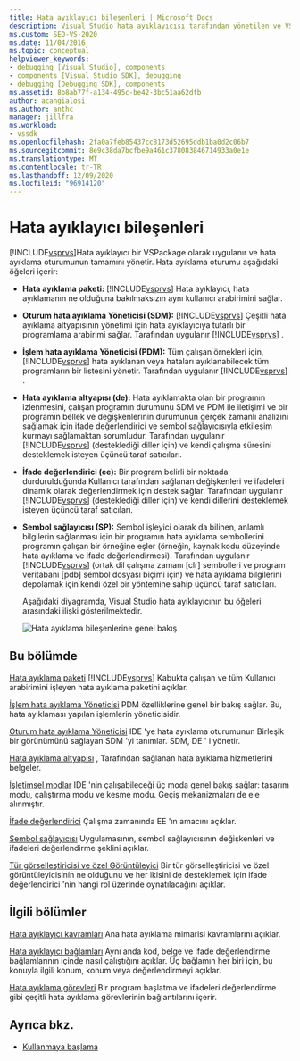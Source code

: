 ```yaml
---
title: Hata ayıklayıcı bileşenleri | Microsoft Docs
description: Visual Studio hata ayıklayıcısı tarafından yönetilen ve VSPackage olarak uygulanan bir hata ayıklama oturumu oluşturan öğeler hakkında bilgi edinin.
ms.custom: SEO-VS-2020
ms.date: 11/04/2016
ms.topic: conceptual
helpviewer_keywords:
- debugging [Visual Studio], components
- components [Visual Studio SDK], debugging
- debugging [Debugging SDK], components
ms.assetid: 8b8ab77f-a134-495c-be42-3bc51aa62dfb
author: acangialosi
ms.author: anthc
manager: jillfra
ms.workload:
- vssdk
ms.openlocfilehash: 2fa0a7feb85437cc8173d52695ddb1ba0d2c06b7
ms.sourcegitcommit: 8e9c38da7bcfbe9a461c378083846714933a0e1e
ms.translationtype: MT
ms.contentlocale: tr-TR
ms.lasthandoff: 12/09/2020
ms.locfileid: "96914120"
---
```

# <a name="debugger-components"></a>Hata ayıklayıcı bileşenleri
[!INCLUDE[vsprvs](../../code-quality/includes/vsprvs_md.md)]Hata ayıklayıcı bir VSPackage olarak uygulanır ve hata ayıklama oturumunun tamamını yönetir. Hata ayıklama oturumu aşağıdaki öğeleri içerir:

- **Hata ayıklama paketi:** [!INCLUDE[vsprvs](../../code-quality/includes/vsprvs_md.md)] Hata ayıklayıcı, hata ayıklamanın ne olduğuna bakılmaksızın aynı kullanıcı arabirimini sağlar.

- **Oturum hata ayıklama Yöneticisi (SDM):** [!INCLUDE[vsprvs](../../code-quality/includes/vsprvs_md.md)] Çeşitli hata ayıklama altyapısının yönetimi için hata ayıklayıcıya tutarlı bir programlama arabirimi sağlar. Tarafından uygulanır [!INCLUDE[vsprvs](../../code-quality/includes/vsprvs_md.md)] .

- **İşlem hata ayıklama Yöneticisi (PDM):** Tüm çalışan örnekleri için, [!INCLUDE[vsprvs](../../code-quality/includes/vsprvs_md.md)] hata ayıklanan veya hataları ayıklanabilecek tüm programların bir listesini yönetir. Tarafından uygulanır [!INCLUDE[vsprvs](../../code-quality/includes/vsprvs_md.md)] .

- **Hata ayıklama altyapısı (de):** Hata ayıklamakta olan bir programın izlenmesini, çalışan programın durumunu SDM ve PDM ile iletişimi ve bir programın bellek ve değişkenlerinin durumunun gerçek zamanlı analizini sağlamak için ifade değerlendirici ve sembol sağlayıcısıyla etkileşim kurmayı sağlamaktan sorumludur. Tarafından uygulanır [!INCLUDE[vsprvs](../../code-quality/includes/vsprvs_md.md)] (desteklediği diller için) ve kendi çalışma süresini desteklemek isteyen üçüncü taraf satıcıları.

- **İfade değerlendirici (ee):** Bir program belirli bir noktada durdurulduğunda Kullanıcı tarafından sağlanan değişkenleri ve ifadeleri dinamik olarak değerlendirmek için destek sağlar. Tarafından uygulanır [!INCLUDE[vsprvs](../../code-quality/includes/vsprvs_md.md)] (desteklediği diller için) ve kendi dillerini desteklemek isteyen üçüncü taraf satıcıları.

- **Sembol sağlayıcısı (SP):** Sembol işleyici olarak da bilinen, anlamlı bilgilerin sağlanması için bir programın hata ayıklama sembollerini programın çalışan bir örneğine eşler (örneğin, kaynak kodu düzeyinde hata ayıklama ve ifade değerlendirmesi). Tarafından uygulanır [!INCLUDE[vsprvs](../../code-quality/includes/vsprvs_md.md)] (ortak dil çalışma zamanı [clr] sembolleri ve program veritabanı [pdb] sembol dosyası biçimi için) ve hata ayıklama bilgilerini depolamak için kendi özel bir yöntemine sahip üçüncü taraf satıcıları.

  Aşağıdaki diyagramda, Visual Studio hata ayıklayıcının bu öğeleri arasındaki ilişki gösterilmektedir.

  ![Hata ayıklama bileşenlerine genel bakış](../../extensibility/debugger/media/dbugcompovrview.gif "DBugCompOvrview")

## <a name="in-this-section"></a>Bu bölümde
 [Hata ayıklama paketi](../../extensibility/debugger/debug-package.md) [!INCLUDE[vsprvs](../../code-quality/includes/vsprvs_md.md)] Kabukta çalışan ve tüm Kullanıcı arabirimini işleyen hata ayıklama paketini açıklar.

 [İşlem hata ayıklama Yöneticisi](../../extensibility/debugger/process-debug-manager.md) PDM özelliklerine genel bir bakış sağlar. Bu, hata ayıklaması yapılan işlemlerin yöneticisidir.

 [Oturum hata ayıklama Yöneticisi](../../extensibility/debugger/session-debug-manager.md) IDE 'ye hata ayıklama oturumunun Birleşik bir görünümünü sağlayan SDM 'yi tanımlar. SDM, DE ' i yönetir.

 [Hata ayıklama altyapısı](../../extensibility/debugger/debug-engine.md) , Tarafından sağlanan hata ayıklama hizmetlerini belgeler.

 [İşletimsel modlar](../../extensibility/debugger/operational-modes.md) IDE 'nin çalışabileceği üç moda genel bakış sağlar: tasarım modu, çalıştırma modu ve kesme modu. Geçiş mekanizmaları de ele alınmıştır.

 [İfade değerlendirici](../../extensibility/debugger/expression-evaluator.md) Çalışma zamanında EE 'ın amacını açıklar.

 [Sembol sağlayıcısı](../../extensibility/debugger/symbol-provider.md) Uygulamasının, sembol sağlayıcısının değişkenleri ve ifadeleri değerlendirme şeklini açıklar.

 [Tür görselleştiricisi ve özel Görüntüleyici](../../extensibility/debugger/type-visualizer-and-custom-viewer.md) Bir tür görselleştiricisi ve özel görüntüleyicisinin ne olduğunu ve her ikisini de desteklemek için ifade değerlendirici 'nin hangi rol üzerinde oynatılacağını açıklar.

## <a name="related-sections"></a>İlgili bölümler
 [Hata ayıklayıcı kavramları](../../extensibility/debugger/debugger-concepts.md) Ana hata ayıklama mimarisi kavramlarını açıklar.

 [Hata ayıklayıcı bağlamları](../../extensibility/debugger/debugger-contexts.md) Aynı anda kod, belge ve ifade değerlendirme bağlamlarının içinde nasıl çalıştığını açıklar. Üç bağlamın her biri için, bu konuyla ilgili konum, konum veya değerlendirmeyi açıklar.

 [Hata ayıklama görevleri](../../extensibility/debugger/debugging-tasks.md) Bir program başlatma ve ifadeleri değerlendirme gibi çeşitli hata ayıklama görevlerinin bağlantılarını içerir.

## <a name="see-also"></a>Ayrıca bkz.
- [Kullanmaya başlama](../../extensibility/debugger/getting-started-with-debugger-extensibility.md)
